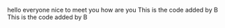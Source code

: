 hello everyone
nice to meet you
how are you
This is the code added by B
This is the code added by B
